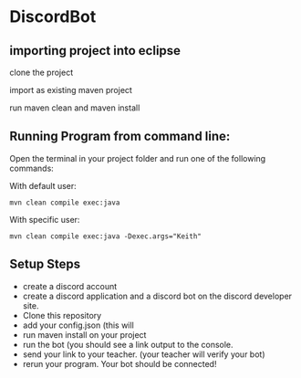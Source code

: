 # DiscordBot

## importing project into eclipse

clone the project

import as existing maven project

run maven clean and maven install


## Running Program from command line:

Open the terminal in your project folder and run one of the following commands:

With default user:

`mvn clean compile exec:java`

With specific user:

`mvn clean compile exec:java -Dexec.args="Keith"`

## Setup Steps
- create a discord account
- create a discord application and a discord bot on the discord developer site.
- Clone this repository
- add your config.json (this will 
- run maven install on your project
- run the bot (you should see a link output to the console.
- send your link to your teacher. (your teacher will verify your bot)
- rerun your program. Your bot should be connected!
